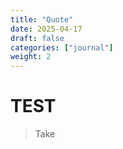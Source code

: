 ```yaml
---
title: "Quote"
date: 2025-04-17
draft: false
categories: ["journal"]
weight: 2
---
```


# TEST
> Take